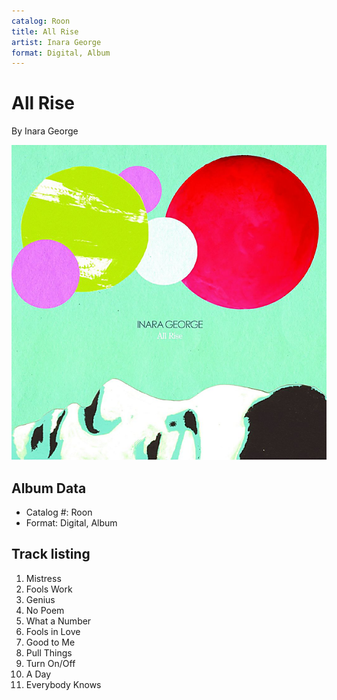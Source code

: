 ```yaml
---
catalog: Roon
title: All Rise
artist: Inara George
format: Digital, Album
---
```


# All Rise

By Inara George

![](../../assets/albumcovers/Inara_George-All_Rise.png)

## Album Data

- Catalog #: Roon
- Format: Digital, Album


## Track listing


1. Mistress
2. Fools Work
3. Genius
4. No Poem
5. What a Number
6. Fools in Love
7. Good to Me
8. Pull Things
9. Turn On/Off
10. A Day
11. Everybody Knows

